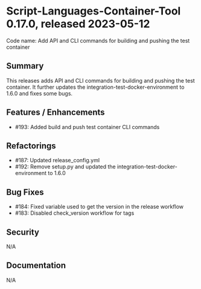 # Script-Languages-Container-Tool 0.17.0, released 2023-05-12

Code name: Add API and CLI commands for building and pushing the test container

## Summary 

This releases adds API and CLI commands for building and pushing the test container. It further updates the integration-test-docker-environment to 1.6.0 and fixes some bugs.

## Features / Enhancements

 - #193: Added build and push test container CLI commands

## Refactorings

 - #187: Updated release_config.yml
 - #192: Remove setup.py and updated the integration-test-docker-environment to 1.6.0
 
## Bug Fixes

 - #184: Fixed variable used to get the version in the release workflow
 - #183: Disabled check_version workflow for tags


## Security

N/A

## Documentation

N/A
